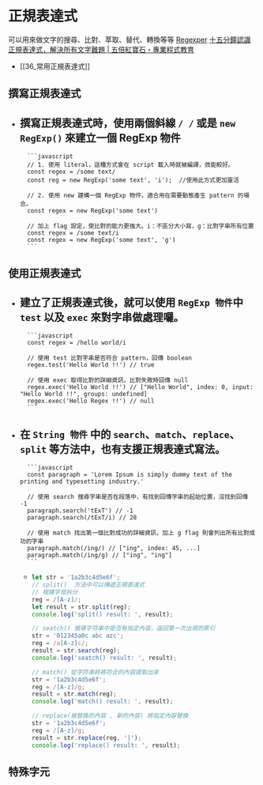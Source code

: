 # 正規表達式
可以用來做文字的搜尋、比對、萃取、替代、轉換等等
[Regexper](https://regexper.com/?fbclid=IwAR2k2eLH17XjwbJKB_kzSIpWI_7FwKSlhMYyeWz8NxrVWTixWL2DoxNFz38#%5E%28%5Ba-zA-Z%5D%2B%5Cd*%29%7C%5E%28%5Ba-zA-Z%5D%7B2%2C%7D%29%24)
[十五分鐘認識正規表達式，解決所有文字難題 | 五倍紅寶石・專業程式教育](https://5xruby.tw/posts/15min-regular-expression)

- [[36_常用正規表達式]]

## 撰寫正規表達式
- 撰寫正規表達式時，使用兩個斜線 `/ /` 或是 `new RegExp()` 來建立一個 RegExp 物件
	- 
		```javascript
		// 1. 使用 literal，這種方式會在 script 載入時就被編譯，效能較好。
		const regex = /some text/
		const reg = new RegExp('some text', 'i');  //使用此方式更加靈活
		
		// 2. 使用 new 建構一個 RegExp 物件，適合用在需要動態產生 pattern 的場合。
		const regex = new RegExp('some text')
		
		// 加上 flag 設定，使比對的能力更強大。i：不區分大小寫，g：比對字串所有位置
		const regex = /some text/i
		const regex = new RegExp('some text', 'g')
		```

## 使用正規表達式
- 建立了正規表達式後，就可以使用 `RegExp 物件`中 `test` 以及 `exec` 來對字串做處理囉。
	- 
		```javascript
		const regex = /hello world/i
		
		// 使用 test 比對字串是否符合 pattern，回傳 boolean
		regex.test('Hello World !!') // true
		
		// 使用 exec 取得比對的詳細資訊，比對失敗時回傳 null
		regex.exec('Hello World !!') // ["Hello World", index: 0, input: "Hello World !!", groups: undefined]
		regex.exec('Hello Regex !!') // null
		```
- 在 `String 物件` 中的 `search`、`match`、`replace`、`split` 等方法中，也有支援正規表達式寫法。
	- 
		```javascript
		const paragraph = 'Lorem Ipsum is simply dummy text of the printing and typesetting industry.'
		
		// 使用 search 搜尋字串是否在段落中，有找到回傳字串的起始位置，沒找到回傳 -1
		paragraph.search('tExT') // -1
		paragraph.search(/tExT/i) // 28
		
		// 使用 match 找出第一個比對成功的詳細資訊，加上 g flag 則會列出所有比對成功的字串
		paragraph.match(/ing/) // ["ing", index: 45, ...]
		paragraph.match(/ing/g) // ["ing", "ing"]
		```
	- 
		```javascript
		let str = '1a2b3c4d5e6f';
  		// split()  方法中可以傳遞正規表達式
        // 根據字母拆分
        reg = /[A-z]/;
        let result = str.split(reg);
        console.log('split() result: ', result);

        // seatch() 搜尋字符串中是否有指定內容，返回第一次出現的索引
        str = '012345a0c abc azc';
        reg = /a[A-z]c/;
        result = str.search(reg);
        console.log('seatch() result: ', result);

        // match() 從字符串終將符合的內容提取出來
        str = '1a2b3c4d5e6f';
        reg = /[A-z]/g;
        result = str.match(reg);
        console.log('match() result: ', result);

        // replace(被替換的內容 , 新的內容) 將指定內容替換
        str = '1a2b3c4d5e6f';
        reg = /[A-z]/g;
        result = str.replace(reg, '|');
        console.log('replace() result: ', result);
		```
## 特殊字元